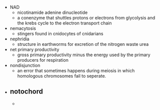 - NAD
	- nicotinamide adenine dinucleotide
	- a conenzyme that shuttles protons or electrons from glycolysis and the krebs cycle to the electron transport chain
- nemacytosis
	- stingers found in cnidocytes of cnidarians
- nephridia
	- structure in earthworms for excretion of the nitrogen waste urea
- net primary productivity
	- gross primary productivity minus the energy used by the primary producers for respiration
- nondisjunction
	- an error that sometimes happens during meiosis in which homologous chromosomes fail to seperate.
- notochord
	-
	-